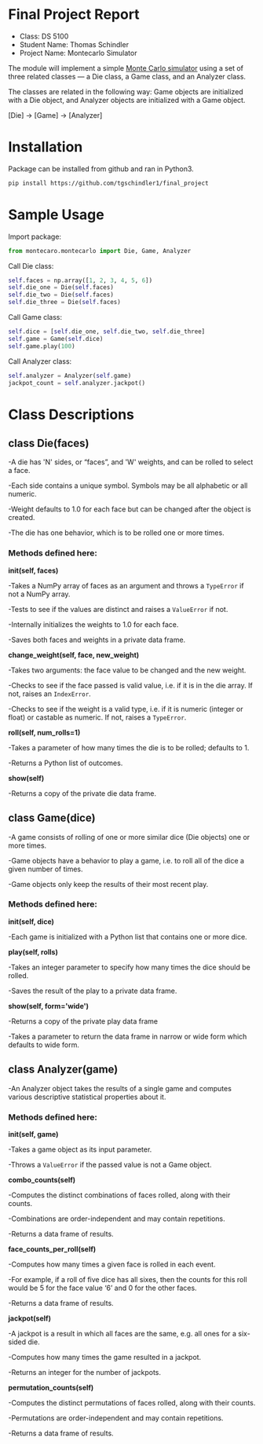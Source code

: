  # Final Project Report

* Class: DS 5100
* Student Name: Thomas Schindler
* Project Name: Montecarlo Simulator

The module will implement a simple [Monte Carlo
simulator](https://en.wikipedia.org/wiki/Monte_Carlo_method) using a set
of three related classes — a Die class, a Game class, and an Analyzer
class.

The classes are related in the following way: Game objects are
initialized with a Die object, and Analyzer objects are initialized with
a Game object.

\[Die\] &rarr; \[Game\] &rarr; \[Analyzer\]

# Installation

Package can be installed from github and ran in Python3.

```bash
pip install https://github.com/tgschindler1/final_project
```

# Sample Usage

Import package:
```python
from montecaro.montecarlo import Die, Game, Analyzer
```
Call Die class:
```python
self.faces = np.array([1, 2, 3, 4, 5, 6])
self.die_one = Die(self.faces)
self.die_two = Die(self.faces)
self.die_three = Die(self.faces)
```
Call Game class:
```python
self.dice = [self.die_one, self.die_two, self.die_three]
self.game = Game(self.dice)
self.game.play(100)
```
Call Analyzer class:
```python
self.analyzer = Analyzer(self.game)
jackpot_count = self.analyzer.jackpot()
```
# Class Descriptions

## class Die(faces)
   
   -A die has 'N' sides, or “faces”, and 'W' weights, and can be rolled
   to select a face.
   
   -Each side contains a unique symbol. Symbols may be all alphabetic or
   all numeric.
   
   -Weight defaults to 1.0 for each face but can be changed after the
   object is created.
   
   -The die has one behavior, which is to be rolled one or more times.
   
   ### Methods defined here:
   
   **__init__(self, faces)**
   
   -Takes a NumPy array of faces as an argument and throws a `TypeError` if
    not a NumPy array.
    
   -Tests to see if the values are distinct and raises a `ValueError` if not.
    
   -Internally initializes the weights to 1.0 for each face.
    
   -Saves both faces and weights in a private data frame.
   
   **change_weight(self, face, new_weight)**
   
  -Takes two arguments: the face value to be changed and the new
  weight.
  
  -Checks to see if the face passed is valid value, i.e. if it is in
  the die array. If not, raises an `IndexError`.
  
  -Checks to see if the weight is a valid type, i.e. if it is numeric
  (integer or float) or castable as numeric. If not, raises a
  `TypeError`.
   
   **roll(self, num_rolls=1)**
   
  -Takes a parameter of how many times the die is to be rolled;
  defaults to 1.
  
  -Returns a Python list of outcomes.
   
   **show(self)**
   
  -Returns a copy of the private die data frame.

## class Game(dice)
   
   -A game consists of rolling of one or more similar dice (Die objects)
   one or more times.
   
   -Game objects have a behavior to play a game, i.e. to roll all of the
   dice a given number of times.
   
   -Game objects only keep the results of their most recent play.
   
   ### Methods defined here:
   
   **__init__(self, dice)**
   
 -Each game is initialized with a Python list that contains one or
 more dice.
   
   **play(self, rolls)**
   
 -Takes an integer parameter to specify how many times the dice should
 be rolled.
 
 -Saves the result of the play to a private data frame.
   
   **show(self, form='wide')**
   
 -Returns a copy of the private play data frame
 
 -Takes a parameter to return the data frame in narrow or wide form
 which defaults to wide form.
       
## class Analyzer(game)
   
   -An Analyzer object takes the results of a single game and computes
   various descriptive statistical properties about it.
   
   ### Methods defined here:
   
**__init__(self, game)**

 -Takes a game object as its input parameter. 
 
 -Throws a `ValueError` if the passed value is not a Game object.

**combo_counts(self)**

 -Computes the distinct combinations of faces rolled, along with their
 counts.
 
 -Combinations are order-independent and may contain repetitions.
 
 -Returns a data frame of results.

**face_counts_per_roll(self)**

 -Computes how many times a given face is rolled in each event.
 
 -For example, if a roll of five dice has all sixes, then the
 counts for this roll would be $5$ for the face value ‘6’ and $0$
 for the other faces.
 
 -Returns a data frame of results.

**jackpot(self)**

 -A jackpot is a result in which all faces are the same, e.g. all ones
 for a six-sided die.
 
 -Computes how many times the game resulted in a jackpot.
 
 -Returns an integer for the number of jackpots.

**permutation_counts(self)**

 -Computes the distinct permutations of faces rolled, along with their
 counts.
 
 -Permutations are order-independent and may contain repetitions.
 
 -Returns a data frame of results.
